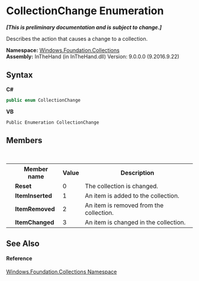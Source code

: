# CollectionChange Enumeration
 _**\[This is preliminary documentation and is subject to change.\]**_

Describes the action that causes a change to a collection.

**Namespace:**&nbsp;<a href="N_Windows_Foundation_Collections">Windows.Foundation.Collections</a><br />**Assembly:**&nbsp;InTheHand (in InTheHand.dll) Version: 9.0.0.0 (9.2016.9.22)

## Syntax

**C#**<br />
``` C#
public enum CollectionChange
```

**VB**<br />
``` VB
Public Enumeration CollectionChange
```


## Members
&nbsp;<table><tr><th></th><th>Member name</th><th>Value</th><th>Description</th></tr><tr><td /><td target="F:Windows.Foundation.Collections.CollectionChange.Reset">**Reset**</td><td>0</td><td>The collection is changed.</td></tr><tr><td /><td target="F:Windows.Foundation.Collections.CollectionChange.ItemInserted">**ItemInserted**</td><td>1</td><td>An item is added to the collection.</td></tr><tr><td /><td target="F:Windows.Foundation.Collections.CollectionChange.ItemRemoved">**ItemRemoved**</td><td>2</td><td>An item is removed from the collection.</td></tr><tr><td /><td target="F:Windows.Foundation.Collections.CollectionChange.ItemChanged">**ItemChanged**</td><td>3</td><td>An item is changed in the collection.</td></tr></table>

## See Also


#### Reference
<a href="N_Windows_Foundation_Collections">Windows.Foundation.Collections Namespace</a><br />